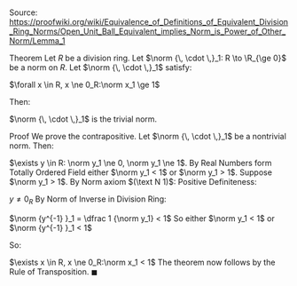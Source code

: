 # 

Source: https://proofwiki.org/wiki/Equivalence_of_Definitions_of_Equivalent_Division_Ring_Norms/Open_Unit_Ball_Equivalent_implies_Norm_is_Power_of_Other_Norm/Lemma_1

Theorem
Let $R$ be a division ring.
Let $\norm {\, \cdot \,}_1: R \to \R_{\ge 0}$ be a norm on $R$.
Let $\norm {\, \cdot \,}_1$ satisfy:

$\forall x \in R, x \ne 0_R:\norm x_1 \ge 1$

Then:

$\norm {\, \cdot \,}_1$ is the trivial norm.


Proof
We prove the contrapositive.
Let $\norm {\, \cdot \,}_1$ be a nontrivial norm.
Then:

$\exists y \in R: \norm y_1 \ne 0, \norm y_1 \ne 1$.
By Real Numbers form Totally Ordered Field either $\norm y_1 < 1$ or $\norm y_1 > 1$.
Suppose $\norm y_1 > 1$.
By Norm axiom $(\text N 1)$: Positive Definiteness:

$y \ne 0_R$
By Norm of Inverse in Division Ring:

$\norm {y^{-1} }_1 = \dfrac 1 {\norm y_1} < 1$
So either $\norm y_1 < 1$ or $\norm {y^{-1} }_1 < 1$

So:

$\exists x \in R, x \ne 0_R:\norm x_1 < 1$
The theorem now follows by the Rule of Transposition. 
$\blacksquare$





